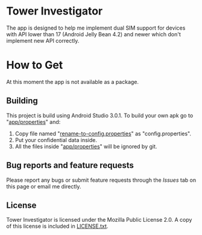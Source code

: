 # Tower Investigator
The app is designed to help me implement dual SIM support for devices with API lower than 17 (Android Jelly Bean 4.2) and newer which don't implement new API correctly.

# How to Get
At this moment the app is not available as a package.

## Building
This project is build using Android Studio 3.0.1.
To build your own apk go to "[app/properties](app/properties)" and:
 1. Copy file named "[rename-to-config.properties](app/properties/rename-to-config.properties)" as "config.properties".
 2. Put your confidential data inside.
 3. All the files inside "[app/properties](app/properties)" will be ignored by git.

## Bug reports and feature requests
Please report any bugs or submit feature requests through the *Issues* tab on this page or email me directly.

## License
Tower Investigator is licensed under the Mozilla Public License 2.0.  A copy of this license is included in [LICENSE.txt](LICENSE.txt).
